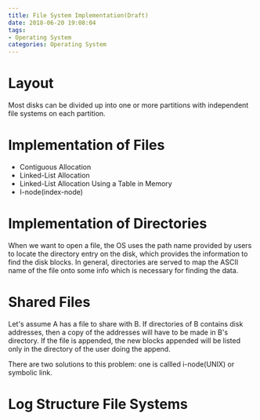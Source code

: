 ```yaml
---
title: File System Implementation(Draft)
date: 2018-06-20 19:08:04
tags: 
- Operating System
categories: Operating System
---
```

#   Layout
Most disks can be divided up into one or more partitions with independent file systems on each partition.

#   Implementation of Files
*   Contiguous Allocation
*   Linked-List Allocation
*   Linked-List Allocation Using a Table in Memory
*   I-node(index-node)

#   Implementation of Directories
When we want to open a file, the OS uses the path name provided by users to locate the directory entry on the disk, which provides the information to find the disk blocks. In general, directories are served to map the ASCII name of the file onto some info which is necessary for finding the data.

#   Shared Files
Let's assume A has a file to share with B. If directories of B contains disk addresses, then a copy of the addresses will have to be made in B's directory. If the file is appended, the new blocks appended will be listed only in the directory of the user doing the append.

There are two solutions to this problem: one is callled i-node(UNIX) or symbolic link.

#   Log Structure File Systems
